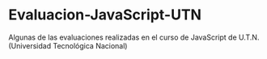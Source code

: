 # Evaluacion-JavaScript-UTN
Algunas de las evaluaciones realizadas en el curso de JavaScript de U.T.N. (Universidad Tecnológica Nacional)

